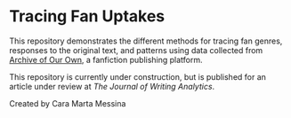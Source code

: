 # Tracing Fan Uptakes
This repository demonstrates the different methods for tracing fan genres, responses to the original text, and patterns using data collected from [Archive of Our Own](https://archiveofourown.org/), a fanfiction publishing platform.

This repository is currently under construction, but is published for an article under review at <em>The Journal of Writing Analytics</em>.

Created by Cara Marta Messina

